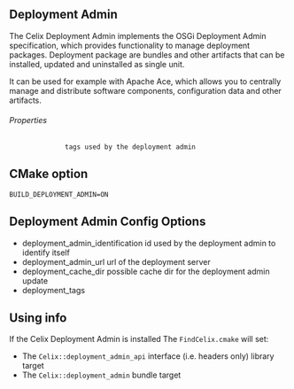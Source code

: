 <!--
Licensed to the Apache Software Foundation (ASF) under one or more
contributor license agreements.  See the NOTICE file distributed with
this work for additional information regarding copyright ownership.
The ASF licenses this file to You under the Apache License, Version 2.0
(the "License"); you may not use this file except in compliance with
the License.  You may obtain a copy of the License at
   
    http://www.apache.org/licenses/LICENSE-2.0

Unless required by applicable law or agreed to in writing, software
distributed under the License is distributed on an "AS IS" BASIS,
WITHOUT WARRANTIES OR CONDITIONS OF ANY KIND, either express or implied.
See the License for the specific language governing permissions and
limitations under the License.
-->

## Deployment Admin

The Celix Deployment Admin implements the OSGi Deployment Admin specification, which provides functionality to manage deployment packages. Deployment package are bundles and other artifacts that can be installed, updated and uninstalled as single unit.

It can be used for example with Apache Ace, which allows you to centrally manage and distribute software components, configuration data and other artifacts.

###### Properties
                  tags used by the deployment admin

## CMake option
    BUILD_DEPLOYMENT_ADMIN=ON

## Deployment Admin Config Options

- deployment_admin_identification     id used by the deployment admin to identify itself
- deployment_admin_url                url of the deployment server
- deployment_cache_dir                possible cache dir for the deployment admin update
- deployment_tags

## Using info

If the Celix Deployment Admin is installed The `FindCelix.cmake` will set:
 - The `Celix::deployment_admin_api` interface (i.e. headers only) library target
 - The `Celix::deployment_admin` bundle target
